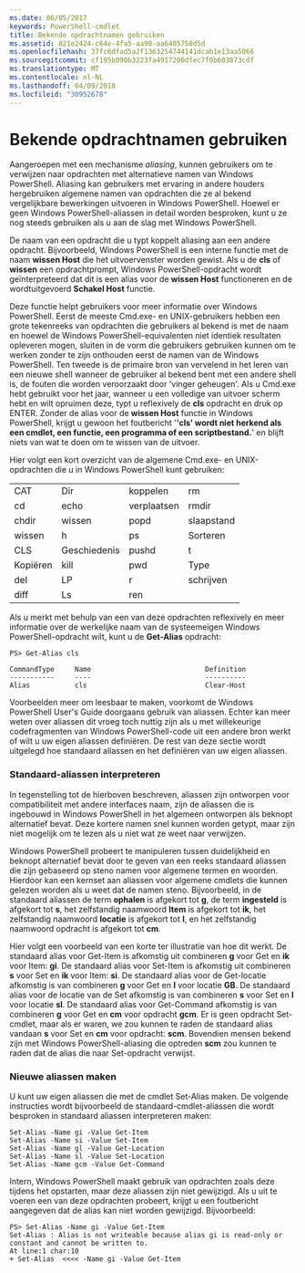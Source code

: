 ```yaml
---
ms.date: 06/05/2017
keywords: PowerShell-cmdlet
title: Bekende opdrachtnamen gebruiken
ms.assetid: 021e2424-c64e-4fa5-aa98-aa6405758d5d
ms.openlocfilehash: 37fc6dfad5a2f1363254744141dcab1e13aa5066
ms.sourcegitcommit: cf195b090b3223fa4917206dfec7f0b603873cdf
ms.translationtype: MT
ms.contentlocale: nl-NL
ms.lasthandoff: 04/09/2018
ms.locfileid: "30952678"
---
```

# <a name="using-familiar-command-names"></a>Bekende opdrachtnamen gebruiken
Aangeroepen met een mechanisme *aliasing*, kunnen gebruikers om te verwijzen naar opdrachten met alternatieve namen van Windows PowerShell. Aliasing kan gebruikers met ervaring in andere houders hergebruiken algemene namen van opdrachten die ze al bekend vergelijkbare bewerkingen uitvoeren in Windows PowerShell. Hoewel er geen Windows PowerShell-aliassen in detail worden besproken, kunt u ze nog steeds gebruiken als u aan de slag met Windows PowerShell.

De naam van een opdracht die u typt koppelt aliasing aan een andere opdracht. Bijvoorbeeld, Windows PowerShell is een interne functie met de naam **wissen Host** die het uitvoervenster worden gewist. Als u de **cls** of **wissen** een opdrachtprompt, Windows PowerShell-opdracht wordt geïnterpreteerd dat dit is een alias voor de **wissen Host** functioneren en de wordtuitgevoerd **Schakel Host** functie.

Deze functie helpt gebruikers voor meer informatie over Windows PowerShell. Eerst de meeste Cmd.exe- en UNIX-gebruikers hebben een grote tekenreeks van opdrachten die gebruikers al bekend is met de naam en hoewel de Windows PowerShell-equivalenten niet identiek resultaten opleveren mogen, sluiten in de vorm die gebruikers gebruiken kunnen om te werken zonder te zijn onthouden eerst de namen van de Windows PowerShell. Ten tweede is de primaire bron van vervelend in het leren van een nieuwe shell wanneer de gebruiker al bekend bent met een andere shell is, de fouten die worden veroorzaakt door 'vinger geheugen'. Als u Cmd.exe hebt gebruikt voor het jaar, wanneer u een volledige van uitvoer scherm hebt en wilt opruimen deze, typt u reflexively de **cls** opdracht en druk op ENTER. Zonder de alias voor de **wissen Host** functie in Windows PowerShell, krijgt u gewoon het foutbericht '**'cls' wordt niet herkend als een cmdlet, een functie, een programma of een scriptbestand.**' en blijft niets van wat te doen om te wissen van de uitvoer.

Hier volgt een kort overzicht van de algemene Cmd.exe- en UNIX-opdrachten die u in Windows PowerShell kunt gebruiken:

|||||
|-|-|-|-|
|CAT|Dir|koppelen|rm|
|cd|echo|verplaatsen|rmdir|
|chdir|wissen|popd|slaapstand|
|wissen|h|ps|Sorteren|
|CLS|Geschiedenis|pushd|t|
|Kopiëren|kill|pwd|Type|
|del|LP|r|schrijven|
|diff|Ls|ren||

Als u merkt met behulp van een van deze opdrachten reflexively en meer informatie over de werkelijke naam van de systeemeigen Windows PowerShell-opdracht wilt, kunt u de **Get-Alias** opdracht:

```
PS> Get-Alias cls

CommandType     Name                            Definition
-----------     ----                            ----------
Alias           cls                             Clear-Host
```

Voorbeelden meer om leesbaar te maken, voorkomt de Windows PowerShell User's Guide doorgaans gebruik van aliassen. Echter kan meer weten over aliassen dit vroeg toch nuttig zijn als u met willekeurige codefragmenten van Windows PowerShell-code uit een andere bron werkt of wilt u uw eigen aliassen definiëren. De rest van deze sectie wordt uitgelegd hoe standaard aliassen en het definiëren van uw eigen aliassen.

### <a name="interpreting-standard-aliases"></a>Standaard-aliassen interpreteren
In tegenstelling tot de hierboven beschreven, aliassen zijn ontworpen voor compatibiliteit met andere interfaces naam, zijn de aliassen die is ingebouwd in Windows PowerShell in het algemeen ontworpen als beknopt alternatief bevat. Deze kortere namen snel kunnen worden getypt, maar zijn niet mogelijk om te lezen als u niet wat ze weet naar verwijzen.

Windows PowerShell probeert te manipuleren tussen duidelijkheid en beknopt alternatief bevat door te geven van een reeks standaard aliassen die zijn gebaseerd op steno namen voor algemene termen en woorden. Hierdoor kan een kernset aan aliassen voor algemene cmdlets die kunnen gelezen worden als u weet dat de namen steno. Bijvoorbeeld, in de standaard aliassen de term **ophalen** is afgekort tot **g**, de term **ingesteld** is afgekort tot **s**, het zelfstandig naamwoord **Item** is afgekort tot **ik**, het zelfstandig naamwoord **locatie** is afgekort tot **l**, en het zelfstandig naamwoord opdracht is afgekort tot **cm**.

Hier volgt een voorbeeld van een korte ter illustratie van hoe dit werkt. De standaard alias voor Get-Item is afkomstig uit combineren **g** voor Get en **ik** voor Item: **gi**. De standaard alias voor Set-Item is afkomstig uit combineren **s** voor Set en **ik** voor Item: **si**. De standaard alias voor de Get-locatie afkomstig is van combineren **g** voor Get en **l** voor locatie **GB**. De standaard alias voor de locatie van de Set afkomstig is van combineren **s** voor Set en **l** voor locatie **sl**. De standaard alias voor Get-Command afkomstig is van combineren **g** voor Get en **cm** voor opdracht **gcm**. Er is geen opdracht Set-cmdlet, maar als er waren, we zou kunnen te raden de standaard alias vandaan **s** voor Set en **cm** voor opdracht: **scm**. Bovendien mensen bekend zijn met Windows PowerShell-aliasing die optreden **scm** zou kunnen te raden dat de alias die naar Set-opdracht verwijst.

### <a name="creating-new-aliases"></a>Nieuwe aliassen maken
U kunt uw eigen aliassen die met de cmdlet Set-Alias maken. De volgende instructies wordt bijvoorbeeld de standaard-cmdlet-aliassen die wordt besproken in standaard aliassen interpreteren maken:

```
Set-Alias -Name gi -Value Get-Item
Set-Alias -Name si -Value Set-Item
Set-Alias -Name gl -Value Get-Location
Set-Alias -Name sl -Value Set-Location
Set-Alias -Name gcm -Value Get-Command
```

Intern, Windows PowerShell maakt gebruik van opdrachten zoals deze tijdens het opstarten, maar deze aliassen zijn niet gewijzigd. Als u uit te voeren een van deze opdrachten probeert, krijgt u een foutbericht aangegeven dat de alias kan niet worden gewijzigd. Bijvoorbeeld:

```
PS> Set-Alias -Name gi -Value Get-Item
Set-Alias : Alias is not writeable because alias gi is read-only or constant and cannot be written to.
At line:1 char:10
+ Set-Alias  <<<< -Name gi -Value Get-Item
```
